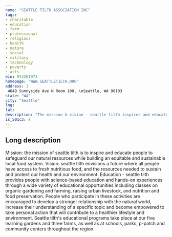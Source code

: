 ```yaml
---
name: "SEATTLE TILTH ASSOCIATION INC"
tags:
- charitable
- education
- farm
- professional
- religious
- health
- nature
- social
- military
- technology
- poverty
- arts
ein: 943261971
homepage: "WWW.SEATTLETILTH.ORG"
address: |
 4649 Sunnyside Ave N Room 100, \nSeattle, WA 98103
state: "WA"
city: "Seattle"
lng: 
lat: 
description: "The mission & vision - seattle tilth inspires and educates people to safeguard our natural resources while building an equitable and sustainable local food system. "
is_501c3: X
---
```


## Long description

Mission: the mission of seattle tilth is to inspire and educate people to safeguard our natural resources while building an equitable and sustainable local food system. Vision: seattle tilth envisions a future where all people have access to fresh nutritious food, and the resources needed to sustain and protect our health and our environment. Education - seattle tilth provides people with science-based education and hands-on experiences through a wide variety of educational opportunities including classes on organic gardening and farming, raising urban livestock, and nutrition and food preservation. People who participate in these activities are encouraged to develop a stronger relationship with the natural world, increase their understanding of a specific topic and become empowered to take personal action that will contribute to a healthier lifestyle and environment. Seattle tilth's educational programs take place at our five learning gardens and three farms, as well as at schools, parks, p-patch and community centers throughout the region. 

